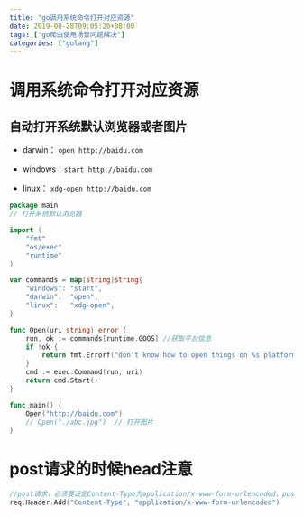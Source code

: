```yaml
---
title: "go调用系统命令打开对应资源"
date: 2019-08-28T09:05:20+08:00
tags: ["go爬虫使用场景问题解决"]
categories: ["golang"]
---
```


<!--more-->
# 调用系统命令打开对应资源

## 自动打开系统默认浏览器或者图片

- darwin： `open http://baidu.com`

- windows：`start http://baidu.com`
- linux： `xdg-open http://baidu.com`

```go
package main
// 打开系统默认浏览器

import (
    "fmt"
    "os/exec"
    "runtime"
)

var commands = map[string]string{
    "windows": "start",
    "darwin":  "open",
    "linux":   "xdg-open",
}

func Open(uri string) error {
    run, ok := commands[runtime.GOOS] //获取平台信息
    if !ok {
        return fmt.Errorf("don't know how to open things on %s platform", runtime.GOOS)
    }
    cmd := exec.Command(run, uri)
    return cmd.Start()
}

func main() {
    Open("http://baidu.com") 
    // Open("./abc.jpg")  // 打开图片
}
```



# post请求的时候head注意

```go
//post请求，必须要设定Content-Type为application/x-www-form-urlencoded，post参数才可正常传递。
req.Header.Add("Content-Type", "application/x-www-form-urlencoded")
```

